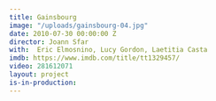 ```yaml
---
title: Gainsbourg
image: "/uploads/gainsbourg-04.jpg"
date: 2010-07-30 00:00:00 Z
director: Joann Sfar
with:  Eric Elmosnino, Lucy Gordon, Laetitia Casta
imdb: https://www.imdb.com/title/tt1329457/
video: 281612071
layout: project
is-in-production: 
---
```


